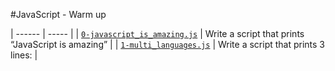 #JavaScript - Warm up

| ------ | ----- |
| [`0-javascript_is_amazing.js`](0-javascript_is_amazing.js) | Write a script that prints “JavaScript is amazing” |
| [`1-multi_languages.js`](1-multi_languages.js) | Write a script that prints 3 lines: |
